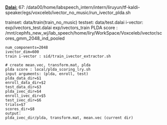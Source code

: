 <u>**Dalai:**</u>
67: /data00/home/labspeech_intern/intern/liruyun/tf-kaldi-speaker/egs/voxceleb/ivector_no_music/run_ivector_plda.sh

trainset: data/train(train_no_music)
testset: data/test.dalai
i-vector: exp/ivectors_test.dalai exp/ivectors_train
PLDA score : /mnt/cephfs_new_wj/lab_speech/home/liry/WorkSpace/Voxceleb/ivector/scores_gmm_2048_ind_pooled

```
num_components=2048
ivector_dim=600
train i-vector : sid/train_ivector_extractor.sh

# create mean.vec, transform.mat, plda
plda score : local/plda_scoring_lry.sh
input arguments: (plda, enroll, test)
plda_data_dir=$1
enroll_data_dir=$2
test_data_dir=$3
plda_ivec_dir=$4
enroll_ivec_dir=$5
test_ivec_dir=$6
trials=$7
scores_dir=$8
output:
plda_ivec_dir/plda, transform.mat, mean.vec (current dir)

```
